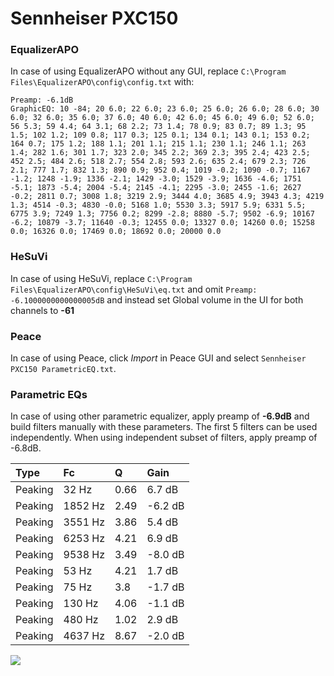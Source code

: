 # Sennheiser PXC150

### EqualizerAPO
In case of using EqualizerAPO without any GUI, replace `C:\Program Files\EqualizerAPO\config\config.txt`
with:
```
Preamp: -6.1dB
GraphicEQ: 10 -84; 20 6.0; 22 6.0; 23 6.0; 25 6.0; 26 6.0; 28 6.0; 30 6.0; 32 6.0; 35 6.0; 37 6.0; 40 6.0; 42 6.0; 45 6.0; 49 6.0; 52 6.0; 56 5.3; 59 4.4; 64 3.1; 68 2.2; 73 1.4; 78 0.9; 83 0.7; 89 1.3; 95 1.5; 102 1.2; 109 0.8; 117 0.3; 125 0.1; 134 0.1; 143 0.1; 153 0.2; 164 0.7; 175 1.2; 188 1.1; 201 1.1; 215 1.1; 230 1.1; 246 1.1; 263 1.4; 282 1.6; 301 1.7; 323 2.0; 345 2.2; 369 2.3; 395 2.4; 423 2.5; 452 2.5; 484 2.6; 518 2.7; 554 2.8; 593 2.6; 635 2.4; 679 2.3; 726 2.1; 777 1.7; 832 1.3; 890 0.9; 952 0.4; 1019 -0.2; 1090 -0.7; 1167 -1.2; 1248 -1.9; 1336 -2.1; 1429 -3.0; 1529 -3.9; 1636 -4.6; 1751 -5.1; 1873 -5.4; 2004 -5.4; 2145 -4.1; 2295 -3.0; 2455 -1.6; 2627 -0.2; 2811 0.7; 3008 1.8; 3219 2.9; 3444 4.0; 3685 4.9; 3943 4.3; 4219 1.3; 4514 -0.3; 4830 -0.0; 5168 1.0; 5530 3.3; 5917 5.9; 6331 5.5; 6775 3.9; 7249 1.3; 7756 0.2; 8299 -2.8; 8880 -5.7; 9502 -6.9; 10167 -6.2; 10879 -3.7; 11640 -0.3; 12455 0.0; 13327 0.0; 14260 0.0; 15258 0.0; 16326 0.0; 17469 0.0; 18692 0.0; 20000 0.0
```

### HeSuVi
In case of using HeSuVi, replace `C:\Program Files\EqualizerAPO\config\HeSuVi\eq.txt` and omit `Preamp:
-6.1000000000000005dB` and instead set Global volume in the UI for both channels to **-61**

### Peace
In case of using Peace, click *Import* in Peace GUI and select `Sennheiser PXC150 ParametricEQ.txt`.

### Parametric EQs
In case of using other parametric equalizer, apply preamp of **-6.9dB** and build filters manually
with these parameters. The first 5 filters can be used independently.
When using independent subset of filters, apply preamp of -6.8dB.

| Type    | Fc      |    Q | Gain    |
|:--------|:--------|:-----|:--------|
| Peaking | 32 Hz   | 0.66 | 6.7 dB  |
| Peaking | 1852 Hz | 2.49 | -6.2 dB |
| Peaking | 3551 Hz | 3.86 | 5.4 dB  |
| Peaking | 6253 Hz | 4.21 | 6.9 dB  |
| Peaking | 9538 Hz | 3.49 | -8.0 dB |
| Peaking | 53 Hz   | 4.21 | 1.7 dB  |
| Peaking | 75 Hz   | 3.8  | -1.7 dB |
| Peaking | 130 Hz  | 4.06 | -1.1 dB |
| Peaking | 480 Hz  | 1.02 | 2.9 dB  |
| Peaking | 4637 Hz | 8.67 | -2.0 dB |

![](https://raw.githubusercontent.com/jaakkopasanen/AutoEq/master/results/headphonecom/sbaf-serious/Sennheiser%20PXC150/Sennheiser%20PXC150.png)